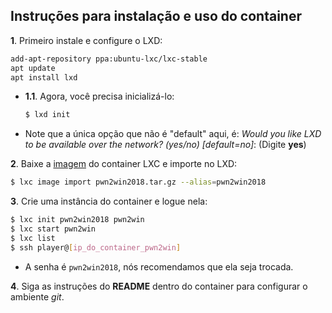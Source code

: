 ## Instruções para instalação e uso do container

**1**. Primeiro instale e configure o LXD:

```bash
add-apt-repository ppa:ubuntu-lxc/lxc-stable
apt update
apt install lxd
```

 - **1.1**. Agora, você precisa inicializá-lo:
 
    ```bash
    $ lxd init
    ```  
 
  - Note que a única opção que não é "default" aqui, é: 
 *Would you like LXD to be available over the network? (yes/no) [default=no]*: (Digite **yes**)

**2**. Baixe a [imagem](https://static.pwn2win.party/pwn2win2018.tar.gz) do container LXC e importe no LXD:

```bash
$ lxc image import pwn2win2018.tar.gz --alias=pwn2win2018
```

**3**. Crie uma instância do container e logue nela:

```bash
$ lxc init pwn2win2018 pwn2win
$ lxc start pwn2win
$ lxc list
$ ssh player@[ip_do_container_pwn2win]
```

  * A senha é `pwn2win2018`, nós recomendamos que ela seja trocada.

**4**. Siga as instruções do **README** dentro do container para configurar o ambiente _git_.
